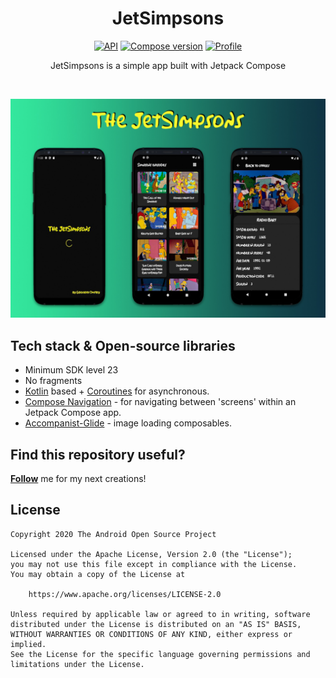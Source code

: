 <h1 align="center">JetSimpsons</h1>

<p align="center">
  <a href="https://android-arsenal.com/api?level=23"><img alt="API" src="https://img.shields.io/badge/API-23%2B-brightgreen.svg?style=flat"/></a>
  <a href="https://developer.android.com/jetpack/androidx/versions/all-channel"><img alt="Compose version" src="https://img.shields.io/badge/compose%20version-1.0.0--beta02-red"/></a>
  <a href="https://github.com/an9ar"><img alt="Profile" src="https://an9ar.github.io/an9arGithubLogo.svg"/></a>
</p>

<p align="center">  
JetSimpsons is a simple app built with Jetpack Compose</p>
</br>

<p align="center">
<img src="/preview/screenshot.jpg"/>
</p>

## Tech stack & Open-source libraries
- Minimum SDK level 23
- No fragments
- [Kotlin](https://kotlinlang.org/) based + [Coroutines](https://github.com/Kotlin/kotlinx.coroutines) for asynchronous.
- [Compose Navigation](https://developer.android.com/jetpack/androidx/releases/navigation#navigation_compose_version_100_2) - for navigating between 'screens' within an Jetpack Compose app.
- [Accompanist-Glide](https://github.com/chrisbanes/accompanist/tree/main/glide) - image loading composables.

## Find this repository useful?
__[Follow](https://github.com/an9ar)__ me for my next creations!

## License

```
Copyright 2020 The Android Open Source Project

Licensed under the Apache License, Version 2.0 (the "License");
you may not use this file except in compliance with the License.
You may obtain a copy of the License at

    https://www.apache.org/licenses/LICENSE-2.0

Unless required by applicable law or agreed to in writing, software
distributed under the License is distributed on an "AS IS" BASIS,
WITHOUT WARRANTIES OR CONDITIONS OF ANY KIND, either express or implied.
See the License for the specific language governing permissions and
limitations under the License.
